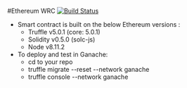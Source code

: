 #Ethereum WRC
[![Build Status](https://travis-ci.com/cnusrini/ethereum_WRC.svg?branch=master)](https://travis-ci.com/cnusrini/ethereum_WRC)

* Smart contract is built on the below Ethereum versions :
  * Truffle v5.0.1 (core: 5.0.1)
  * Solidity v0.5.0 (solc-js)
  * Node v8.11.2
* To deploy and test in Ganache:
  * cd to your repo
  * truffle migrate --reset --network ganache
  * truffle console --network ganache
